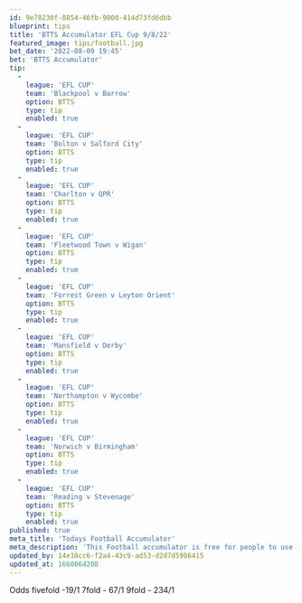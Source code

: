 ```yaml
---
id: 9e78230f-0854-46fb-9000-414d73fd6dbb
blueprint: tips
title: 'BTTS Accumulator EFL Cup 9/8/22'
featured_image: tips/football.jpg
bet_date: '2022-08-09 19:45'
bet: 'BTTS Accumulator'
tip:
  -
    league: 'EFL CUP'
    team: 'Blackpool v Barrow'
    option: BTTS
    type: tip
    enabled: true
  -
    league: 'EFL CUP'
    team: 'Bolton v Salford City'
    option: BTTS
    type: tip
    enabled: true
  -
    league: 'EFL CUP'
    team: 'Charlton v QPR'
    option: BTTS
    type: tip
    enabled: true
  -
    league: 'EFL CUP'
    team: 'Fleetwood Town v Wigan'
    option: BTTS
    type: tip
    enabled: true
  -
    league: 'EFL CUP'
    team: 'Forrest Green v Leyton Orient'
    option: BTTS
    type: tip
    enabled: true
  -
    league: 'EFL CUP'
    team: 'Mansfield v Derby'
    option: BTTS
    type: tip
    enabled: true
  -
    league: 'EFL CUP'
    team: 'Northampton v Wycombe'
    option: BTTS
    type: tip
    enabled: true
  -
    league: 'EFL CUP'
    team: 'Norwich v Birmingham'
    option: BTTS
    type: tip
    enabled: true
  -
    league: 'EFL CUP'
    team: 'Reading v Stevenage'
    option: BTTS
    type: tip
    enabled: true
published: true
meta_title: 'Todays Football Accumulator'
meta_description: 'This Football accumulator is free for people to use who are looking for Football tips.'
updated_by: 14e10cc6-f2a4-43c9-ad53-d2d7d5986415
updated_at: 1660064208
---
```

Odds 
fivefold -19/1 
7fold - 67/1
9fold - 234/1